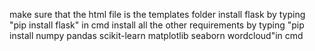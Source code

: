 make sure that the html file is the templates folder
install flask by typing "pip install flask" in cmd
install all the other requirements by typing "pip install numpy pandas scikit-learn matplotlib seaborn wordcloud"in cmd
